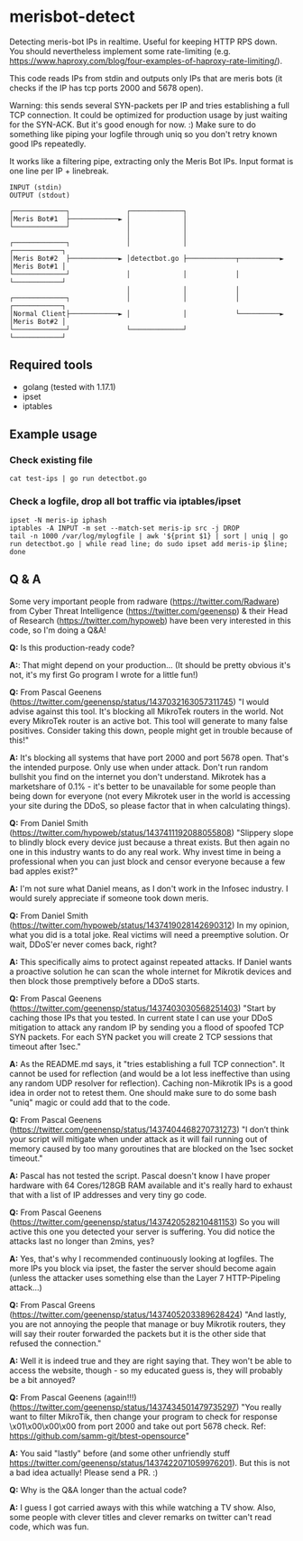 # merisbot-detect
Detecting meris-bot IPs in realtime. Useful for keeping HTTP RPS down.
You should nevertheless implement some rate-limiting (e.g. https://www.haproxy.com/blog/four-examples-of-haproxy-rate-limiting/).

This code reads IPs from stdin and outputs only IPs that are meris bots (it checks if the IP has tcp ports 2000 and 5678 open).

Warning: this sends several SYN-packets per IP and tries establishing a full TCP connection.
It could be optimized for production usage by just waiting for the SYN-ACK. But it's good enough for now. :)
Make sure to do something like piping your logfile through uniq so you don't retry known good IPs repeatedly.

It works like a filtering pipe, extracting only the Meris Bot IPs. Input format is one line per IP + linebreak.

```
INPUT (stdin)                                                          OUTPUT (stdout)

┌─────────────┐              ┌─────────────┐
│Meris Bot#1  ├────────────► │             │
└─────────────┘              │             │
                             │             │
┌─────────────┐              │             │                          ┌────────────┐
│Meris Bot#2  ├────────────► │detectbot.go ├────────────┬──────────►  │Meris Bot#1 │
└─────────────┘              │             │            │             └────────────┘
                             │             │            │
┌─────────────┐              │             │            │             ┌────────────┐
│Normal Client├────────────► │             │            └──────────►  │Meris Bot#2 │
└─────────────┘              └─────────────┘                          └────────────┘
```

## Required tools
- golang (tested with 1.17.1)
- ipset
- iptables

## Example usage

### Check existing file
```
cat test-ips | go run detectbot.go
```

### Check a logfile, drop all bot traffic via iptables/ipset
```
ipset -N meris-ip iphash
iptables -A INPUT -m set --match-set meris-ip src -j DROP
tail -n 1000 /var/log/mylogfile | awk '${print $1} | sort | uniq | go run detectbot.go | while read line; do sudo ipset add meris-ip $line; done
```


## Q & A

Some very important people from radware (https://twitter.com/Radware) from Cyber Threat Intelligence (https://twitter.com/geenensp) & their Head of Research (https://twitter.com/hypoweb) have been very interested in this code, so I'm doing a Q&A!

**Q:** Is this production-ready code?

**A:**: That might depend on your production... (It should be pretty obvious it's not, it's my first Go program I wrote for a little fun!)


**Q:** From Pascal Geenens (https://twitter.com/geenensp/status/1437032163057311745)
"I would advise against this tool. It's blocking all MikroTek routers in the world. Not every MikroTek router is an active bot. This tool will generate to many false positives. Consider taking this down, people might get in trouble because of this!"

**A:** It's blocking all systems that have port 2000 and port 5678 open. That's the intended purpose. Only use when under attack. Don't run random bullshit you find on the internet you don't understand. Mikrotek has a marketshare of 0.1% - it's better to be unavailable for some people than being down for everyone (not every Mikrotek user in the world is accessing your site during the DDoS, so please factor that in when calculating things).


**Q:** From Daniel Smith (https://twitter.com/hypoweb/status/1437411192088055808)
"Slippery slope to blindly block every device just because a threat exists. But then again no one in this industry wants to do any real work. Why invest time in being a professional when you can just block and censor everyone because a few bad apples exist?"

**A:** I'm not sure what Daniel means, as I don't work in the Infosec industry. I would surely appreciate if someone took down meris.


**Q:** From Daniel Smith (https://twitter.com/hypoweb/status/1437419028142690312)
In my opinion, what you did is a total joke. Real victims will need a preemptive solution.  Or wait, DDoS'er never comes back, right?
 
**A:** This specifically aims to protect against repeated attacks. If Daniel wants a proactive solution he can scan the whole internet for Mikrotik devices and then block those premptively before a DDoS starts.


**Q:** From Pascal Geenens (https://twitter.com/geenensp/status/1437403030568251403)
"Start by caching those IPs that you tested. In current state I can use your DDoS mitigation to attack any random IP by sending you a flood of spoofed TCP SYN packets. For each SYN packet you will create 2 TCP sessions that timeout after 1sec."

**A:** As the README.md says, it "tries establishing a full TCP connection". It cannot be used for reflection (and would be a lot less ineffective than using any random UDP resolver for reflection). Caching non-Mikrotik IPs is a good idea in order not to retest them. One should make sure to do some bash "uniq" magic or could add that to the code.


**Q:** From Pascal Geenens (https://twitter.com/geenensp/status/1437404468270731273)
"I don’t think your script will mitigate when under attack as it will fail running out of memory caused by too many goroutines that are blocked on the 1sec socket timeout."

**A:** Pascal has not tested the script. Pascal doesn't know I have proper hardware with 64 Cores/128GB RAM available and it's really hard to exhaust that with a list of IP addresses and very tiny go code.


**Q:** From Pascal Geenens (https://twitter.com/geenensp/status/1437420528210481153)
So you will active this one you detected your server is suffering. You did notice the attacks last no longer than 2mins, yes?
 
**A:** Yes, that's why I recommended continuously looking at logfiles. The more IPs you block via ipset, the faster the server should become again (unless the attacker uses something else than the Layer 7 HTTP-Pipeling attack...)


**Q:** From Pascal Greens (https://twitter.com/geenensp/status/1437405203389628424)
"And lastly, you are not annoying the people that manage or buy Mikrotik routers, they will say their router forwarded the packets but it is the other side that refused the connection."

**A:** Well it is indeed true and they are right saying that. They won't be able to access the website, though - so my educated guess is, they will probably be a bit annoyed? 


**Q:** From Pascal Geenens (again!!!) (https://twitter.com/geenensp/status/1437434501479735297)
"You really want to filter MikroTik, then change your program to check for response  \x01\x00\x00\x00 from port 2000 and take out port 5678 check.  Ref: https://github.com/samm-git/btest-opensource"

**A:** You said "lastly" before (and some other unfriendly stuff https://twitter.com/geenensp/status/1437422071059976201). But this is not a bad idea actually! Please send a PR. :)


**Q:** Why is the Q&A longer than the actual code?

**A:** I guess I got carried aways with this while watching a TV show. Also, some people with clever titles and clever remarks on twitter can't read code, which was fun.
